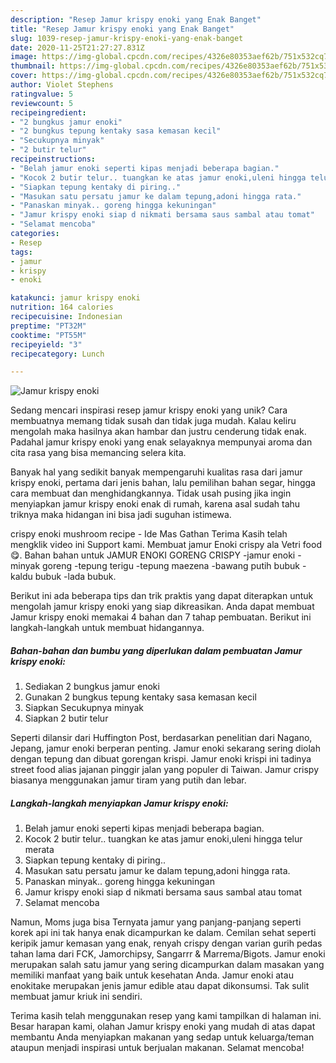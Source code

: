 ```yaml
---
description: "Resep Jamur krispy enoki yang Enak Banget"
title: "Resep Jamur krispy enoki yang Enak Banget"
slug: 1039-resep-jamur-krispy-enoki-yang-enak-banget
date: 2020-11-25T21:27:27.831Z
image: https://img-global.cpcdn.com/recipes/4326e80353aef62b/751x532cq70/jamur-krispy-enoki-foto-resep-utama.jpg
thumbnail: https://img-global.cpcdn.com/recipes/4326e80353aef62b/751x532cq70/jamur-krispy-enoki-foto-resep-utama.jpg
cover: https://img-global.cpcdn.com/recipes/4326e80353aef62b/751x532cq70/jamur-krispy-enoki-foto-resep-utama.jpg
author: Violet Stephens
ratingvalue: 5
reviewcount: 5
recipeingredient:
- "2 bungkus jamur enoki"
- "2 bungkus tepung kentaky sasa kemasan kecil"
- "Secukupnya minyak"
- "2 butir telur"
recipeinstructions:
- "Belah jamur enoki seperti kipas menjadi beberapa bagian."
- "Kocok 2 butir telur.. tuangkan ke atas jamur enoki,uleni hingga telur merata"
- "Siapkan tepung kentaky di piring.."
- "Masukan satu persatu jamur ke dalam tepung,adoni hingga rata."
- "Panaskan minyak.. goreng hingga kekuningan"
- "Jamur krispy enoki siap d nikmati bersama saus sambal atau tomat"
- "Selamat mencoba"
categories:
- Resep
tags:
- jamur
- krispy
- enoki

katakunci: jamur krispy enoki 
nutrition: 164 calories
recipecuisine: Indonesian
preptime: "PT32M"
cooktime: "PT55M"
recipeyield: "3"
recipecategory: Lunch

---
```



![Jamur krispy enoki](https://img-global.cpcdn.com/recipes/4326e80353aef62b/751x532cq70/jamur-krispy-enoki-foto-resep-utama.jpg)

Sedang mencari inspirasi resep jamur krispy enoki yang unik? Cara membuatnya memang tidak susah dan tidak juga mudah. Kalau keliru mengolah maka hasilnya akan hambar dan justru cenderung tidak enak. Padahal jamur krispy enoki yang enak selayaknya mempunyai aroma dan cita rasa yang bisa memancing selera kita.

Banyak hal yang sedikit banyak mempengaruhi kualitas rasa dari jamur krispy enoki, pertama dari jenis bahan, lalu pemilihan bahan segar, hingga cara membuat dan menghidangkannya. Tidak usah pusing jika ingin menyiapkan jamur krispy enoki enak di rumah, karena asal sudah tahu triknya maka hidangan ini bisa jadi suguhan istimewa.

crispy enoki mushroom recipe - Ide Mas Gathan Terima Kasih telah mengklik video ini Support kami. Membuat jamur Enoki crispy ala Vetri food😋. Bahan bahan untuk JAMUR ENOKI GORENG CRISPY -jamur enoki -minyak goreng -tepung terigu -tepung maezena -bawang putih bubuk -kaldu bubuk -lada bubuk.


Berikut ini ada beberapa tips dan trik praktis yang dapat diterapkan untuk mengolah jamur krispy enoki yang siap dikreasikan. Anda dapat membuat Jamur krispy enoki memakai 4 bahan dan 7 tahap pembuatan. Berikut ini langkah-langkah untuk membuat hidangannya.

<!--inarticleads1-->

##### Bahan-bahan dan bumbu yang diperlukan dalam pembuatan Jamur krispy enoki:

1. Sediakan 2 bungkus jamur enoki
1. Gunakan 2 bungkus tepung kentaky sasa kemasan kecil
1. Siapkan Secukupnya minyak
1. Siapkan 2 butir telur


Seperti dilansir dari Huffington Post, berdasarkan penelitian dari Nagano, Jepang, jamur enoki berperan penting. Jamur enoki sekarang sering diolah dengan tepung dan dibuat gorengan krispi. Jamur enoki krispi ini tadinya street food alias jajanan pinggir jalan yang populer di Taiwan. Jamur crispy biasanya menggunakan jamur tiram yang putih dan lebar. 

<!--inarticleads2-->

##### Langkah-langkah menyiapkan Jamur krispy enoki:

1. Belah jamur enoki seperti kipas menjadi beberapa bagian.
1. Kocok 2 butir telur.. tuangkan ke atas jamur enoki,uleni hingga telur merata
1. Siapkan tepung kentaky di piring..
1. Masukan satu persatu jamur ke dalam tepung,adoni hingga rata.
1. Panaskan minyak.. goreng hingga kekuningan
1. Jamur krispy enoki siap d nikmati bersama saus sambal atau tomat
1. Selamat mencoba


Namun, Moms juga bisa Ternyata jamur yang panjang-panjang seperti korek api ini tak hanya enak dicampurkan ke dalam. Cemilan sehat seperti keripik jamur kemasan yang enak, renyah crispy dengan varian gurih pedas tahan lama dari FCK, Jamorchipsy, Sangarrr &amp; Marrema/Bigots. Jamur enoki merupakan salah satu jamur yang sering dicampurkan dalam masakan yang memiliki manfaat yang baik untuk kesehatan Anda. Jamur enoki atau enokitake merupakan jenis jamur edible atau dapat dikonsumsi. Tak sulit membuat jamur kriuk ini sendiri. 

Terima kasih telah menggunakan resep yang kami tampilkan di halaman ini. Besar harapan kami, olahan Jamur krispy enoki yang mudah di atas dapat membantu Anda menyiapkan makanan yang sedap untuk keluarga/teman ataupun menjadi inspirasi untuk berjualan makanan. Selamat mencoba!
